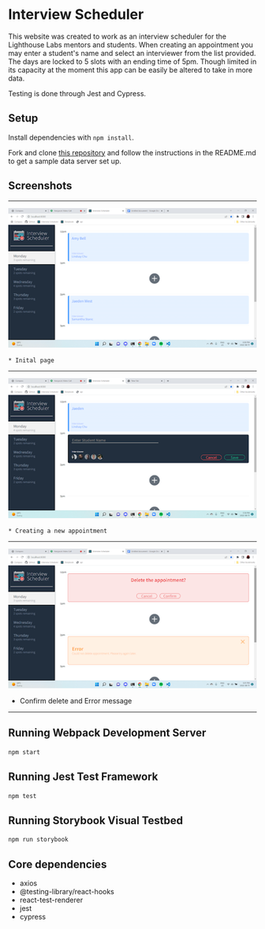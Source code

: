 # Interview Scheduler

This website was created to work as an interview scheduler for the Lighthouse Labs mentors and students. When creating an appointment you may enter a student's name and select an interviewer from the list provided. The days are locked to 5 slots with an ending time of 5pm. Though limited in its capacity at the moment this app can be easily be altered to take in more data. 

Testing is done through Jest and Cypress.

## Setup

Install dependencies with `npm install`.

Fork and clone [this repository](https://github.com/Jaedentw/scheduler-api) and follow the instructions in the README.md to get a sample data server set up.

## Screenshots
   ---
  ![Default main page](https://github.com/Jaedentw/scheduler/blob/master/docs/Default.png)
  
    * Inital page
   ---
  ![Form to add new appointment](https://github.com/Jaedentw/scheduler/blob/master/docs/Form.png)
  
    * Creating a new appointment
   ---
  ![Error page and confirm delete](https://github.com/Jaedentw/scheduler/blob/master/docs/Error.png)
  
  * Confirm delete and Error message
   ---
## Running Webpack Development Server

```sh
npm start
```

## Running Jest Test Framework

```sh
npm test
```

## Running Storybook Visual Testbed

```sh
npm run storybook
```

## Core dependencies
* axios
* @testing-library/react-hooks
* react-test-renderer
* jest
* cypress

